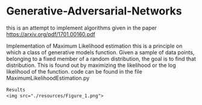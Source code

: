 # Generative-Adversarial-Networks
this is an attempt to implement algorithms given in the paper https://arxiv.org/pdf/1701.00160.pdf 

Implementation of Maximum Likelihood estimation
    this is a principle on which a class of generative models function. Given a sample of data points, belonging to a fixed member of a random distribution,
    the goal is to find that distribution. This is found out by maximizing the likelihood or the log likelihood of the function.
    code can be found in the file MaximumLikelihoodEstimation.py
    
    
    Results 
    <img src="./resources/Figure_1.png">
    

